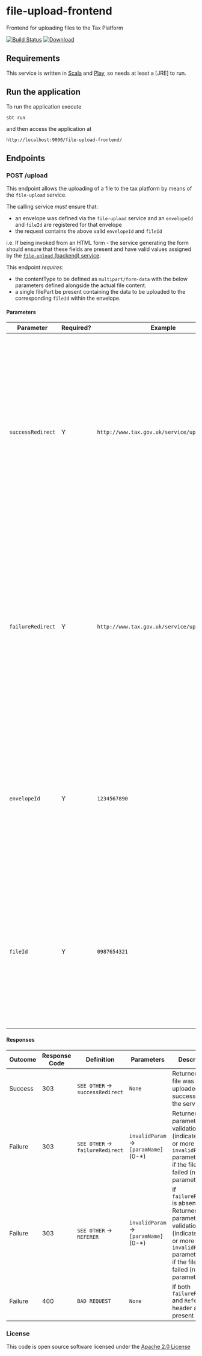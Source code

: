 # file-upload-frontend

Frontend for uploading files to the Tax Platform

[![Build Status](https://travis-ci.org/hmrc/file-upload-frontend.svg?branch=master)](https://travis-ci.org/hmrc/file-upload-frontend) [ ![Download](https://api.bintray.com/packages/hmrc/releases/file-upload-frontend/images/download.svg) ](https://bintray.com/hmrc/releases/file-upload-frontend/_latestVersion)

## Requirements

This service is written in [Scala](http://www.scala-lang.org/) and [Play](http://playframework.com/), so needs at least a [JRE] to run.

## Run the application

To run the application execute

```
sbt run
```

and then access the application at

```
http://localhost:9000/file-upload-frontend/
```

## Endpoints

### POST /upload

This endpoint allows the uploading of a file to the tax platform by means of the `file-upload` service.

The calling service *must* ensure that:

* an envelope was defined via the `file-upload` service and an `envelopeId` and `fileId` are registered for that envelope
* the request contains the above valid `envelopeId` and `fileId`

i.e. If being invoked from an HTML form - the service generating the form should ensure that these fields are present
and have valid values assigned by the [`file-upload` (backend) service](https://github.com/hmrc/file-upload).

This endpoint *requires*:
 
* the contentType to be defined as `multipart/form-data` with the below parameters defined alongside the actual file content.
* a single filePart be present containing the data to be uploaded to the corresponding `fileId` within the envelope.

#### Parameters
|Parameter|Required?|Example|Description|
|---|---|---|---|
|`successRedirect`|Y|`http://www.tax.gov.uk/service/uploadSuccess`|*Client side* redirection - fully qualified, external URL. This is used within a 303 SEE OTHER redirect and should indicate the next page within your user journey for a successful upload outcome. NB: This will result in an HTTP `GET` of the indicated endpoint.|
|`failureRedirect`|Y|`http://www.tax.gov.uk/service/uploadFailure`|*Client side* redirection - fully qualified, external URL. This is used within a 303 SEE OTHER redirect and should indicate the next page within your user journey for a failure of upload outcome. NB: This will result in an HTTP `GET` of the indicated endpoint.|
|`envelopeId`|Y|`1234567890`|A file-upload service generated envelope identifier. This will be validated against the file-upload service so a valid envelope *must* have been created prior to invoking this endpoint|
|`fileId`|Y|`0987654321`|A file-upload service generated file identifier. This will be validated against the file-upload service so a valid envelope *must* have been created prior to invoking this endpoint|

#### Responses
|Outcome|Response Code|Definition|Parameters|Description|
|---|---|---|---|---|
|Success|303|`SEE OTHER` -> `successRedirect`|`None`|Returned if the file was uploaded successfully to the service|
|Failure|303|`SEE OTHER` -> `failureRedirect`|`invalidParam` -> `[paramName]` (0-*)|Returned if parameter validation (indicated by 1 or more `invalidParam` parameters) or if the file upload failed (no parameters)|
|Failure|303|`SEE OTHER` -> `REFERER`|`invalidParam` -> `[paramName]` (0-*)|If `failureRedirect` is absent. Returned if parameter validation (indicated by 1 or more `invalidParam` parameters) or if the file upload failed (no parameters)|
|Failure|400|`BAD REQUEST`|`None`|If both `failureRedirect` and `Referer` header are not present|

### License


This code is open source software licensed under the [Apache 2.0 License]("http://www.apache.org/licenses/LICENSE-2.0.html")
